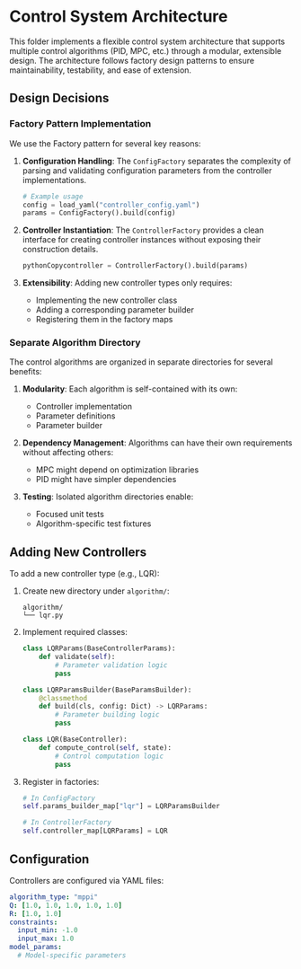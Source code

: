 # Control System Architecture
This folder implements a flexible control system architecture that supports multiple control algorithms (PID, MPC, etc.) through a modular, extensible design. The architecture follows factory design patterns to ensure maintainability, testability, and ease of extension.

## Design Decisions
### Factory Pattern Implementation
We use the Factory pattern for several key reasons:

1. **Configuration Handling**: The `ConfigFactory` separates the complexity of parsing and validating configuration parameters from the controller implementations.
    ```python
    # Example usage
    config = load_yaml("controller_config.yaml")
    params = ConfigFactory().build(config)
    ```

2. **Controller Instantiation**: The `ControllerFactory` provides a clean interface for creating controller instances without exposing their construction details.
    ```python
    pythonCopycontroller = ControllerFactory().build(params)
    ```

3. **Extensibility**: Adding new controller types only requires:
    - Implementing the new controller class
    - Adding a corresponding parameter builder
    - Registering them in the factory maps

### Separate Algorithm Directory
The control algorithms are organized in separate directories for several benefits:

1. **Modularity**: Each algorithm is self-contained with its own:
   - Controller implementation
   - Parameter definitions
   - Parameter builder


2. **Dependency Management**: Algorithms can have their own requirements without affecting others:
   - MPC might depend on optimization libraries
   - PID might have simpler dependencies


3. **Testing**: Isolated algorithm directories enable:
   - Focused unit tests
   - Algorithm-specific test fixtures


## Adding New Controllers
To add a new controller type (e.g., LQR):

1. Create new directory under `algorithm/`:
    ```
    algorithm/
    └── lqr.py
    ```

2. Implement required classes:
    ```python
    class LQRParams(BaseControllerParams):
        def validate(self):
            # Parameter validation logic
            pass

    class LQRParamsBuilder(BaseParamsBuilder):
        @classmethod
        def build(cls, config: Dict) -> LQRParams:
            # Parameter building logic
            pass

    class LQR(BaseController):
        def compute_control(self, state):
            # Control computation logic
            pass
    ```

3. Register in factories:
    ```python
    # In ConfigFactory
    self.params_builder_map["lqr"] = LQRParamsBuilder

    # In ControllerFactory
    self.controller_map[LQRParams] = LQR
    ```

## Configuration
Controllers are configured via YAML files:
```yaml
algorithm_type: "mppi"
Q: [1.0, 1.0, 1.0, 1.0, 1.0]
R: [1.0, 1.0]
constraints:
  input_min: -1.0
  input_max: 1.0
model_params:
  # Model-specific parameters
```
